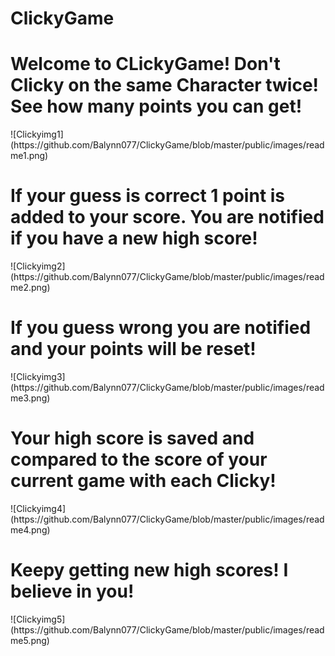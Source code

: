 # ClickyGame

<h1>Welcome to CLickyGame! Don't Clicky on the same Character twice! See how many points you can get!</h1>
![Clickyimg1](https://github.com/Balynn077/ClickyGame/blob/master/public/images/readme1.png)
<h1>If your guess is correct 1 point is added to your score. You are notified if you have a new high score!</h1>
![Clickyimg2](https://github.com/Balynn077/ClickyGame/blob/master/public/images/readme2.png)
<h1>If you guess wrong you are notified and your points will be reset!</h1>
![Clickyimg3](https://github.com/Balynn077/ClickyGame/blob/master/public/images/readme3.png)
<h1>Your high score is saved and compared to the score of your current game with each Clicky!</h1>
![Clickyimg4](https://github.com/Balynn077/ClickyGame/blob/master/public/images/readme4.png)
<h1>Keepy getting new high scores! I believe in you!</h1>
![Clickyimg5](https://github.com/Balynn077/ClickyGame/blob/master/public/images/readme5.png)
